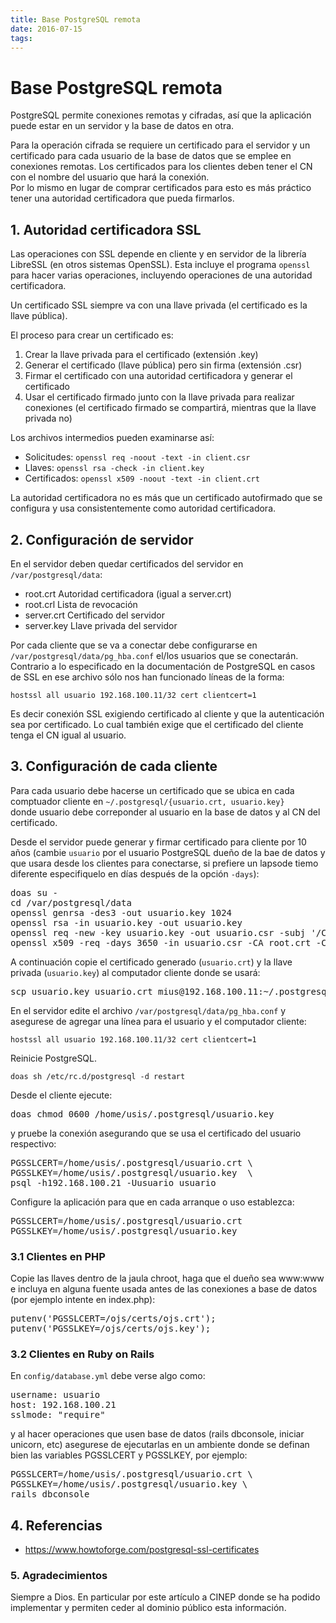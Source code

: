 ```yaml
---
title: Base PostgreSQL remota
date: 2016-07-15
tags:
---
```


# Base PostgreSQL remota

PostgreSQL permite conexiones remotas y cifradas, así que la aplicación 
puede estar en un servidor y la base de datos en otra.

Para la operación cifrada se requiere un certificado para el servidor y un 
certificado para cada usuario de la base de datos que se emplee en
conexiones remotas.  Los certificados para los clientes deben tener el CN
con el nombre del usuario que hará la conexión.   
Por lo mismo en lugar de comprar certificados para esto es más práctico 
tener una autoridad certificadora que pueda firmarlos.

## 1. Autoridad certificadora SSL

Las operaciones con SSL depende en cliente y en servidor de la librería 
LibreSSL (en otros sistemas OpenSSL). Esta incluye el programa
```openssl``` para hacer varias operaciones, incluyendo operaciones
de una autoridad certificadora. 

Un certificado SSL siempre va con una llave privada (el certificado es la 
llave pública).   

El proceso para crear un certificado es:

1. Crear la llave privada para el certificado (extensión .key)
2. Generar el certificado (llave pública) pero sin firma (extensión .csr)
3. Firmar el certificado con una autoridad certificadora y generar el certificado 
4. Usar el certificado firmado junto con la llave privada para realizar conexiones (el certificado firmado se compartirá, mientras que la llave privada no)

Los archivos intermedios pueden examinarse así:

* Solicitudes: ```openssl req -noout -text -in client.csr```
* Llaves: ```openssl rsa -check -in client.key ```
* Certificados: ```openssl x509 -noout -text -in client.crt```

La autoridad certificadora no es más que un certificado autofirmado que 
se configura y usa consistentemente como autoridad certificadora.

## 2. Configuración de servidor

En el servidor deben quedar certificados del servidor en 
 ```/var/postgresql/data```:

* root.crt Autoridad certificadora (igual a server.crt)
* root.crl Lista de revocación
* server.crt Certificado del servidor
* server.key Llave privada del servidor

Por cada cliente que se va a conectar debe configurarse en 
```/var/postgresql/data/pg_hba.conf``` el/los usuarios que
se conectarán.  Contrario a lo especificado en la documentación de 
PostgreSQL en casos de SSL en ese archivo sólo nos han funcionado 
líneas de la forma: 

```
hostssl all usuario 192.168.100.11/32 cert clientcert=1
```

Es decir conexión SSL exigiendo certificado al cliente y que la autenticación 
sea por certificado. Lo cual también exige que el certificado del cliente
tenga el CN igual al usuario.

## 3. Configuración de cada cliente

Para cada usuario debe hacerse un certificado que se ubica en 
cada comptuador cliente en ```~/.postgresql/{usuario.crt, usuario.key}```  
donde usuario debe correponder al usuario en la base de datos y 
al CN del certificado.

Desde el servidor puede generar y firmar certificado para cliente por
10 años (cambie ```usuario``` por el usuario PostgreSQL dueño de la 
bae de datos y que usara desde los clientes para conectarse, si
prefiere un lapsode tiemo diferente especifiquelo en días después
de la opción ```-days```):

<pre>
doas su - 
cd /var/postgresql/data
openssl genrsa -des3 -out usuario.key 1024
openssl rsa -in usuario.key -out usuario.key
openssl req -new -key usuario.key -out usuario.csr -subj '/C=CO/ST=Cundinamarca/L=Bogota/O=Pasos de Jesús/CN=usuario'
openssl x509 -req -days 3650 -in usuario.csr -CA root.crt -CAkey server.key -out usuario.crt -CAcreateserial
</pre>

A continuación copie el certificado generado (```usuario.crt```) y la 
llave privada (```usuario.key```) al computador cliente donde se usará:

<pre>
scp usuario.key usuario.crt mius@192.168.100.11:~/.postgresql/
</pre>

En el servidor edite el archivo ```/var/postgresql/data/pg_hba.conf``` 
y asegurese de agregar una línea para el usuario y el computador cliente:

```
hostssl all usuario 192.168.100.11/32 cert clientcert=1
```

Reinicie PostgreSQL.

```
doas sh /etc/rc.d/postgresql -d restart
```

Desde el cliente ejecute:
<pre>
doas chmod 0600 /home/usis/.postgresql/usuario.key
</pre>
y pruebe la conexión asegurando que se usa el certificado 
del usuario respectivo:
<pre>
PGSSLCERT=/home/usis/.postgresql/usuario.crt \
PGSSLKEY=/home/usis/.postgresql/usuario.key  \
psql -h192.168.100.21 -Uusuario usuario
</pre>

Configure la aplicación para que en cada arranque o uso establezca:

<pre>
PGSSLCERT=/home/usis/.postgresql/usuario.crt 
PGSSLKEY=/home/usis/.postgresql/usuario.key
</pre>

### 3.1 Clientes en PHP

Copie las llaves dentro de la jaula chroot, haga que el dueño sea
www:www e incluya en alguna fuente
usada antes de las conexiones a base de datos (por ejemplo intente en
index.php):
<pre>
putenv('PGSSLCERT=/ojs/certs/ojs.crt');
putenv('PGSSLKEY=/ojs/certs/ojs.key');
</pre>

### 3.2 Clientes en Ruby on Rails

En ```config/database.yml``` debe verse algo como:
<pre>
username: usuario
host: 192.168.100.21
sslmode: "require"
</pre>

y al hacer operaciones que usen base de datos (rails dbconsole, iniciar unicorn, etc) asegurese de ejecutarlas en un ambiente donde se definan bien las variables PGSSLCERT y PGSSLKEY, por ejemplo:
<pre>
PGSSLCERT=/home/usis/.postgresql/usuario.crt \
PGSSLKEY=/home/usis/.postgresql/usuario.key \
rails dbconsole
</pre>

## 4. Referencias

* <https://www.howtoforge.com/postgresql-ssl-certificates>

### 5. Agradecimientos

Siempre a Dios.  En particular por este artículo a CINEP donde se ha podido 
implementar y permiten ceder al dominio público esta información.

